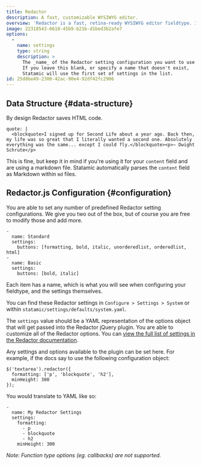 ```yaml
---
title: Redactor
description: A fast, customizable WYSIWYG editor.
overview: 'Redactor is a fast, retina-ready WYSIWYG editor fieldtype. It’s lightweight, customizable, and powerful. Currently using [Redactor 10](https://imperavi.com/assets/pdf/redactor-documentation-10.pdf) you can check out the docs to see what options are available to customize.'
image: 22318543-6610-45b9-b21b-d1bed3b2afe7
options:
  -
    name: settings
    type: string
    description: >
      The _name_ of the Redactor setting configuration you want to use.
      If you leave this blank, or specify a name that doesn't exist,
      Statamic will use the first set of settings in the list.
id: 25d8be49-2300-42ac-90e4-92df42fc2906
---
```

## Data Structure {#data-structure}

By design Redactor saves HTML code.

``` .language-yaml
quote: |
  <blockquote>I signed up for Second Life about a year ago. Back then, my life was so great that I literally wanted a second one. Absolutely everything was the same... except I could fly.</blockquote><p>– Dwight Schrute</p>  
```

This is fine, but keep it in mind if you're using it for your `content` field and are using a markdown file.
Statamic automatically parses the `content` field as Markdown within `md` files.


## Redactor.js Configuration {#configuration}

You are able to set any number of predefined Redactor setting configurations. We give you two out of the box, but of
course you are free to modify those and add more.

``` .language-yaml
-
  name: Standard
  settings:
    buttons: [formatting, bold, italic, unorderedlist, orderedlist, html]
-
  name: Basic
  settings:
    buttons: [bold, italic]
```

Each item has a name, which is what you will see when configuring your fieldtype, and the settings themselves.

You can find these Redactor settings in `Configure > Settings > System` or within `statamic/settings/defaults/system.yaml`.

The `settings` value should be a YAML representation of the options object that will get passed into the Redactor jQuery
plugin. You are able to customize all of the Redactor options. You can [view the full list of settings in the Redactor documentation][redactor-docs].

Any settings and options available to the plugin can be set here. For example, if the docs say to use the following configuration object:

``` .language-javascript
$('textarea').redactor({
  formatting: ['p', 'blockquote', 'h2'],
  minHeight: 300
});
```

You would translate to YAML like so:

``` .language-yaml
-
  name: My Redactor Settings
  settings:
    formatting:
      - p
      - blockquote
      - h2
    minHeight: 300
```

*Note: Function type options (eg. callbacks) are not supported.*

[redactor-docs]: https://imperavi.com/assets/pdf/redactor-documentation-10.pdf
